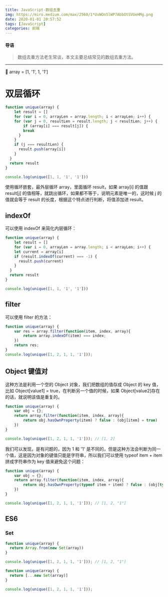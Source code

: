 ```yaml
---
title: JavaScript-数组去重
img: https://miro.medium.com/max/2560/1*UvWOnSlWP7AbbOtSVUeHMg.png
date: 2020-01-01 20:57:52
tags: [JavaScript]
categories: 前端
---
```


#### 导语
> 数组去重方法老生常谈，本文主要总结常见的数组去重方法。

<!--more-->               
***

🌰 array = [1, '1', 1, '1']

# 双层循环

```javascript
function unique(array) {
	let result = []
	for (var i = 0, arrayLen = array.length; i < arrayLen; i++) {
  	for (var j = 0, resultLen = result.length; j < resultLen; j++) {
    	if (array[i] === result[j]) {
      	break
      }
    }
    if (j === resultLen) {
      result.push(array[i])
    }
  }
  return result
}

console.log(unique([1, 1, '1', '1']))
```

使用循环嵌套，最外层循环 array，里面循环 result，如果 array[i] 的值跟 result[j] 的值相等，就跳出循环，如果都不等于，说明元素是唯一的，这时候 j 的值就会等于 result 的长度，根据这个特点进行判断，将值添加进 result。

## indexOf

可以使用 indexOf 来简化内层循环：

```javascript
function unique(array) {
	let result = []
	for (var i = 0, arrayLen = array.length; i < arrayLen; i++) {
  	let current = array[i]
    if (result.indexOf(current) === -1) {
      result.push(current)
    }
  }
  return result
}

console.log(unique([1, 1, '1', '1']))
```

## filter

可以使用 filter 的方法：

```javascript
function unique(array) {
    var res = array.filter(function(item, index, array){
        return array.indexOf(item) === index;
    })
    return res;
}
console.log(unique([1, 2, 1, 1, '1']));
```

## Object 键值对

这种方法是利用一个空的 Object 对象，我们把数组的值存成 Object 的 key 值，比如 Object[value1] = true，在判断另一个值的时候，如果 Object[value2]存在的话，就说明该值是重复的。

```javascript
function unique(array) {
    var obj = {};
    return array.filter(function(item, index, array){
        return obj.hasOwnProperty(item) ? false : (obj[item] = true)
    })
}

console.log(unique([1, 2, 1, 1, '1'])); // [1, 2]
```

我们可以发现，是有问题的，因为 1 和 '1' 是不同的，但是这种方法会判断为同一个值，这是因为对象的键值只能是字符串，所以我们可以使用 typeof item + item 拼成字符串作为 key 值来避免这个问题：

```javascript
function unique(array) {
    var obj = {};
    return array.filter(function(item, index, array){
        return obj.hasOwnProperty(typeof item + item) ? false : (obj[typeof item + item] = true)
    })
}

console.log(unique([1, 2, 1, 1, '1'])); // [1, 2, "1"]
```

## ES6

### Set

```javascript
function unique(array) {
  return Array.from(new Set(array))
}

console.log(unique([1, 2, 1, 1, '1'])); // [1, 2, "1"]
```

```javascript
function unique(array) {
  return [...new Set(array)]
}

console.log(unique([1, 2, 1, 1, '1']));
```


